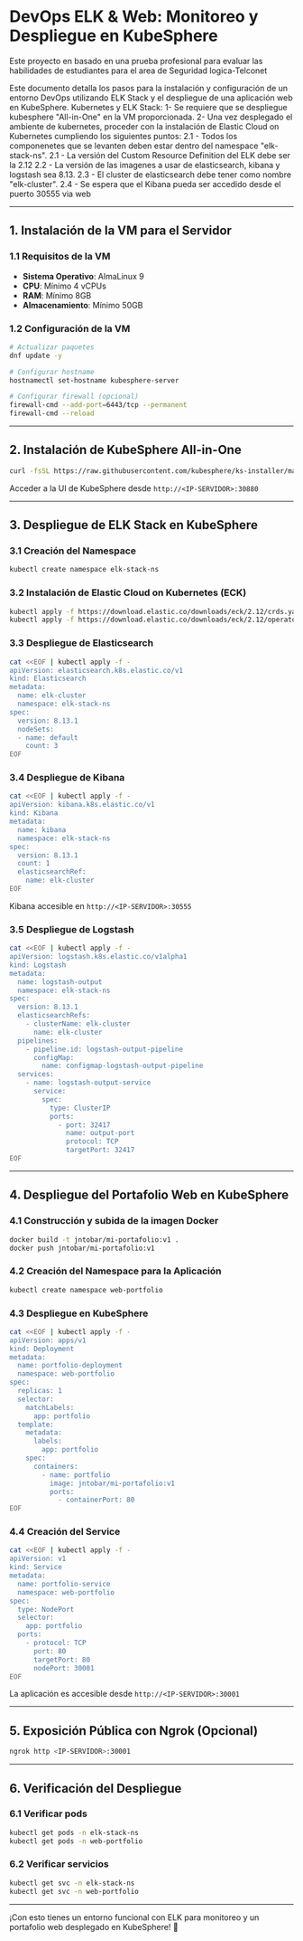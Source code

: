 # DevOps ELK & Web: Monitoreo y Despliegue en KubeSphere
Este proyecto en basado en una prueba profesional para evaluar las habilidades de estudiantes para el area de Seguridad logica-Telconet

Este documento detalla los pasos para la instalación y configuración de un entorno DevOps utilizando ELK Stack y el despliegue de una aplicación web en KubeSphere.
Kubernetes y ELK Stack:
1- Se requiere que se despliegue kubesphere "All-in-One" en la VM proporcionada.
2- Una vez desplegado el ambiente de kubernetes, proceder con la instalación de Elastic Cloud on Kubernetes cumpliendo los siguientes puntos:
2.1 - Todos los componenetes que se levanten deben estar dentro del namespace "elk-stack-ns".
2.1 - La versión del Custom Resource Definition del ELK debe ser la 2.12
2.2 - La versión de las imagenes a usar de elasticsearch, kibana y logstash sea 8.13.
2.3 - El cluster de elasticsearch debe tener como nombre "elk-cluster".
2.4 - Se espera que el Kibana pueda ser accedido desde el puerto 30555 via web

---

## 1. Instalación de la VM para el Servidor

### 1.1 Requisitos de la VM
- **Sistema Operativo**: AlmaLinux 9
- **CPU**: Mínimo 4 vCPUs
- **RAM**: Mínimo 8GB
- **Almacenamiento**: Mínimo 50GB

### 1.2 Configuración de la VM
```bash
# Actualizar paquetes
dnf update -y

# Configurar hostname
hostnamectl set-hostname kubesphere-server

# Configurar firewall (opcional)
firewall-cmd --add-port=6443/tcp --permanent
firewall-cmd --reload
```

---

## 2. Instalación de KubeSphere All-in-One

```bash
curl -fsSL https://raw.githubusercontent.com/kubesphere/ks-installer/master/scripts/install.sh | bash
```

Acceder a la UI de KubeSphere desde `http://<IP-SERVIDOR>:30880`

---

## 3. Despliegue de ELK Stack en KubeSphere

### 3.1 Creación del Namespace
```bash
kubectl create namespace elk-stack-ns
```

### 3.2 Instalación de Elastic Cloud on Kubernetes (ECK)
```bash
kubectl apply -f https://download.elastic.co/downloads/eck/2.12/crds.yaml
kubectl apply -f https://download.elastic.co/downloads/eck/2.12/operator.yaml
```

### 3.3 Despliegue de Elasticsearch
```bash
cat <<EOF | kubectl apply -f -
apiVersion: elasticsearch.k8s.elastic.co/v1
kind: Elasticsearch
metadata:
  name: elk-cluster
  namespace: elk-stack-ns
spec:
  version: 8.13.1
  nodeSets:
  - name: default
    count: 3
EOF
```

### 3.4 Despliegue de Kibana
```bash
cat <<EOF | kubectl apply -f -
apiVersion: kibana.k8s.elastic.co/v1
kind: Kibana
metadata:
  name: kibana
  namespace: elk-stack-ns
spec:
  version: 8.13.1
  count: 1
  elasticsearchRef:
    name: elk-cluster
EOF
```

Kibana accesible en `http://<IP-SERVIDOR>:30555`

### 3.5 Despliegue de Logstash
```bash
cat <<EOF | kubectl apply -f -
apiVersion: logstash.k8s.elastic.co/v1alpha1
kind: Logstash
metadata:
  name: logstash-output
  namespace: elk-stack-ns
spec:
  version: 8.13.1
  elasticsearchRefs:
    - clusterName: elk-cluster
      name: elk-cluster
  pipelines:
    - pipeline.id: logstash-output-pipeline
      configMap:
        name: configmap-logstash-output-pipeline
  services:
    - name: logstash-output-service
      service:
        spec:
          type: ClusterIP
          ports:
            - port: 32417
              name: output-port
              protocol: TCP
              targetPort: 32417
EOF
```

---

## 4. Despliegue del Portafolio Web en KubeSphere

### 4.1 Construcción y subida de la imagen Docker
```bash
docker build -t jntobar/mi-portafolio:v1 .
docker push jntobar/mi-portafolio:v1
```

### 4.2 Creación del Namespace para la Aplicación
```bash
kubectl create namespace web-portfolio
```

### 4.3 Despliegue en KubeSphere
```bash
cat <<EOF | kubectl apply -f -
apiVersion: apps/v1
kind: Deployment
metadata:
  name: portfolio-deployment
  namespace: web-portfolio
spec:
  replicas: 1
  selector:
    matchLabels:
      app: portfolio
  template:
    metadata:
      labels:
        app: portfolio
    spec:
      containers:
        - name: portfolio
          image: jntobar/mi-portafolio:v1
          ports:
            - containerPort: 80
EOF
```

### 4.4 Creación del Service
```bash
cat <<EOF | kubectl apply -f -
apiVersion: v1
kind: Service
metadata:
  name: portfolio-service
  namespace: web-portfolio
spec:
  type: NodePort
  selector:
    app: portfolio
  ports:
    - protocol: TCP
      port: 80
      targetPort: 80
      nodePort: 30001
EOF
```

La aplicación es accesible desde `http://<IP-SERVIDOR>:30001`

---

## 5. Exposición Pública con Ngrok (Opcional)

```bash
ngrok http <IP-SERVIDOR>:30001
```

---

## 6. Verificación del Despliegue

### 6.1 Verificar pods
```bash
kubectl get pods -n elk-stack-ns
kubectl get pods -n web-portfolio
```

### 6.2 Verificar servicios
```bash
kubectl get svc -n elk-stack-ns
kubectl get svc -n web-portfolio
```

---

¡Con esto tienes un entorno funcional con ELK para monitoreo y un portafolio web desplegado en KubeSphere! 🎉


